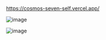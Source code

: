 https://cosmos-seven-self.vercel.app/

![image](https://user-images.githubusercontent.com/79609549/199274977-58ca78b9-8736-4d7c-a5c0-4db8fa2a6cb2.png)

![image](https://user-images.githubusercontent.com/79609549/199275056-9b580f7e-99a2-4503-87da-37e6015288f5.png)
